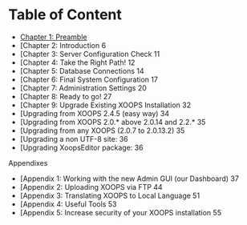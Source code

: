 # Table of Content

* [Chapter 1: Preamble](ch1.md)
* [Chapter 2: Introduction	6
* [Chapter 3: Server Configuration Check	11
* [Chapter 4: Take the Right Path!	12
* [Chapter 5: Database Connections	14
* [Chapter 6: Final System Configuration	17
* [Chapter 7: Administration Settings	20
* [Chapter 8: Ready to go!	27
* [Chapter 9: Upgrade Existing XOOPS Installation	32
* [Upgrading from XOOPS 2.4.5 (easy way)	34
* [Upgrading from XOOPS 2.0.* above 2.0.14 and 2.2.*	35
* [Upgrading from any XOOPS (2.0.7 to 2.0.13.2)	35
* [Upgrading a non UTF-8 site:	36
* [Upgrading XoopsEditor package:	36

Appendixes	
* [Appendix 1: Working with the new Admin GUI (our Dashboard)	37
* [Appendix 2:  Uploading XOOPS via FTP	44
* [Appendix 3: Translating XOOPS to Local Language	51
* [Appendix 4: Useful Tools	53
* [Appendix 5: Increase security of your XOOPS installation	55


